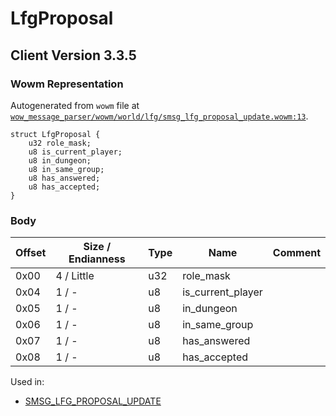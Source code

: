 # LfgProposal

## Client Version 3.3.5

### Wowm Representation

Autogenerated from `wowm` file at [`wow_message_parser/wowm/world/lfg/smsg_lfg_proposal_update.wowm:13`](https://github.com/gtker/wow_messages/tree/main/wow_message_parser/wowm/world/lfg/smsg_lfg_proposal_update.wowm#L13).
```rust,ignore
struct LfgProposal {
    u32 role_mask;
    u8 is_current_player;
    u8 in_dungeon;
    u8 in_same_group;
    u8 has_answered;
    u8 has_accepted;
}
```
### Body

| Offset | Size / Endianness | Type | Name | Comment |
| ------ | ----------------- | ---- | ---- | ------- |
| 0x00 | 4 / Little | u32 | role_mask |  |
| 0x04 | 1 / - | u8 | is_current_player |  |
| 0x05 | 1 / - | u8 | in_dungeon |  |
| 0x06 | 1 / - | u8 | in_same_group |  |
| 0x07 | 1 / - | u8 | has_answered |  |
| 0x08 | 1 / - | u8 | has_accepted |  |


Used in:
* [SMSG_LFG_PROPOSAL_UPDATE](smsg_lfg_proposal_update.md)

